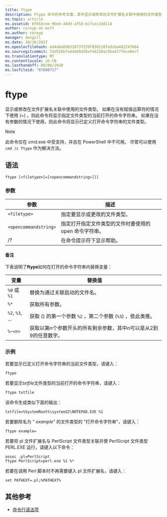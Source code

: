 ```yaml
---
title: ftype
description: Ftype 命令的参考文章，其中显示或修改在文件扩展名关联中使用的文件类型。
ms.topic: article
ms.assetid: 6fb53cee-9bed-44dd-af5d-bc7cec1dd114
author: coreyp-at-msft
ms.author: coreyp
manager: dongill
ms.date: 10/16/2017
ms.openlocfilehash: ed4a8a698328737259f830118fa9c6a482247884
ms.sourcegitcommit: 53d526bfeddb89d28af44210a23ba417f6ce0ecf
ms.translationtype: MT
ms.contentlocale: zh-CN
ms.lasthandoff: 08/06/2020
ms.locfileid: "87888717"
---
```

# <a name="ftype"></a>ftype

显示或修改在文件扩展名关联中使用的文件类型。 如果在没有赋值运算符的情况下使用 (=) ，则此命令将显示指定文件类型的当前打开的命令字符串。 如果在没有参数的情况下使用，则此命令将显示已定义打开命令字符串的文件类型。

> [!NOTE]
> 此命令仅在 cmd.exe 中受支持，并且在 PowerShell 中不可用。
> 尽管可以使用 `cmd /c ftype` 作为解决方法。

## <a name="syntax"></a>语法

```
ftype [<filetype>[=[<opencommandstring>]]]
```

### <a name="parameters"></a>参数

| 参数 | 描述 |
| --------- | ----------- |
| `<filetype>` | 指定要显示或更改的文件类型。 |
| `<opencommandstring>` | 指定打开指定文件类型的文件时要使用的 open 命令字符串。|
| /? | 在命令提示符下显示帮助。 |

#### <a name="remarks"></a>备注

下表说明了**ftype**如何在打开的命令字符串内替换变量：

| 变量 | 替换值 |
| -------- | ----------------- |
| `%0` 或 `%1` | 替换为通过关联启动的文件名。 |
| `%*` | 获取所有参数。 |
| `%2`, `%3`, ... | 获取 () 的第一个参数 `%2` ，第二个参数 (`%3`) ，依此类推。 |
| `%~<n>` | 获取以第*n*个参数开头的所有剩余参数，其中*n*可以是从2到9的任意数字。 |

### <a name="examples"></a>示例

若要显示已定义打开命令字符串的当前文件类型，请键入：

```
ftype
```

若要显示*txtfile*文件类型的当前打开的命令字符串，请键入：

```
ftype txtfile
```

该命令生成类似下面的输出：

`txtfile=%SystemRoot%\system32\NOTEPAD.EXE %1`

若要删除名为 " *example*" 的文件类型的 "打开命令字符串"，请键入：

```
ftype example=
```

若要将 pl 文件扩展名与 PerlScript 文件类型关联并使 PerlScript 文件类型 PERL.EXE 运行，请键入以下命令：

```
assoc .pl=PerlScript
ftype PerlScript=perl.exe %1 %*
```

若要在调用 Perl 脚本时不再需要键入 pl 文件扩展名，请键入：

```
set PATHEXT=.pl;%PATHEXT%
```

## <a name="additional-references"></a>其他参考

- [命令行语法项](command-line-syntax-key.md)
